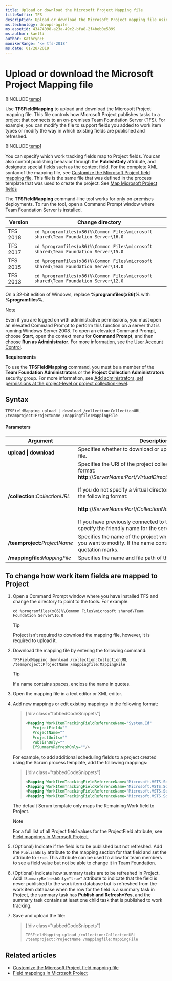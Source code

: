 ```yaml
---
title: Upload or download the Microsoft Project Mapping file
titleSuffix: TFS
description: Upload or download the Microsoft Project mapping file using the TFSFieldMapping command
ms.technology: devops-agile
ms.assetid: 43474098-a23a-49c2-bfa8-2f4beb0e5399
ms.author: kaelli
author: KathrynEE
monikerRange: '<= tfs-2018'
ms.date: 01/28/2019
---
```


# Upload or download the Microsoft Project Mapping file

[!INCLUDE [temp](../../includes/version-tfs-2018-earlier.md)]

Use **TFSFieldMapping** to upload and download the Microsoft Project mapping file. This file controls how Microsoft Project publishes tasks to a project that connects to an on-premises Team Foundation Server (TFS). For example, you can modify the file to support fields you added to work item types or modify the way in which existing fields are published and refreshed.

[!INCLUDE [temp](includes/project-integration-deprecated.md)]

You can specify which work tracking fields map to Project fields. You can also control publishing behavior through the **PublishOnly** attribute, and designate special fields such as the context field. For the complete XML syntax of the mapping file, see [Customize the Microsoft Project field mapping file](customize-project-field-mapping-file.md). This file is the same file that was defined in the process template that was used to create the project. See [Map Microsoft Project fields](map-microsoft-project-fields-to-tf-fields.md)

The **TFSFieldMapping** command-line tool works for only on-premises deployments. To run the tool, open a Command Prompt window where Team Foundation Server is installed.

| Version  | Change directory                                                                   |
| -------- | ---------------------------------------------------------------------------------- |
| TFS 2018 | `cd %programfiles(x86)%\Common Files\microsoft shared\Team Foundation Server\16.0` |
| TFS 2017 | `cd %programfiles(x86)%\Common Files\microsoft shared\Team Foundation Server\15.0` |
| TFS 2015 | `cd %programfiles(x86)%\Common Files\microsoft shared\Team Foundation Server\14.0` |
| TFS 2013 | `cd %programfiles(x86)%\Common Files\microsoft shared\Team Foundation Server\12.0` |

On a 32-bit edition of Windows, replace **%programfiles(x86)%** with **%programfiles%**.

> [!NOTE]  
>  Even if you are logged on with administrative permissions, you must open an elevated Command Prompt to perform this function on a server that is running Windows Server 2008. To open an elevated Command Prompt, choose **Start**, open the context menu for **Command Prompt**, and then choose **Run as Administrator**. For more information, see the [User Account Control](</previous-versions/windows/it-pro/windows-server-2008-R2-and-2008/cc772207(v=ws.10)>).

**Requirements**

To use the **TFSFieldMapping** command, you must be a member of the **Team Foundation Administrators** or the **Project Collection Administrators** security group. For more information, see [Add administrators, set permissions at the project-level or project collection-level](../../organizations/security/set-project-collection-level-permissions.md).

## Syntax

```
TFSFieldMapping upload | download /collection:CollectionURL /teamproject:ProjectName /mappingfile:MappingFile
```

#### Parameters

| **Argument**                         | **Description**                                                                                                                                                                                                                                                                                                                                                                                                                  |
| ------------------------------------ | -------------------------------------------------------------------------------------------------------------------------------------------------------------------------------------------------------------------------------------------------------------------------------------------------------------------------------------------------------------------------------------------------------------------------------- |
| **upload &#124; download**           | Specifies whether to download or upload the field mapping file.                                                                                                                                                                                                                                                                                                                                                                  |
| **/collection**:<i>CollectionURL</i> | Specifies the URI of the project collection in the following format: **http**://_ServerName:Port/VirtualDirectoryName/CollectionName_<br /><br /> If you do not specify a virtual directory is used, you must use the following format:<br /><br /> **http**://_ServerName:Port/CollectionName_<br /><br /> If you have previously connected to the server, you can specify the friendly name for the server instead of the URI. |
| **/teamproject:**<i>ProjectName</i>  | Specifies the name of the project whose mapping parameters you want to modify. If the name contains spaces, enclose it in quotation marks.                                                                                                                                                                                                                                                                                       |
| **/mappingfile:**<i>MappingFile</i>  | Specifies the name and file path of the mapping file.                                                                                                                                                                                                                                                                                                                                                                            |

## To change how work item fields are mapped to Project

1.  Open a Command Prompt window where you have installed TFS and change the directory to point to the tools. For example:

    ```
    cd %programfiles(x86)%\Common Files\microsoft shared\Team Foundation Server\16.0
    ```

    > [!TIP]  
    >  Project isn't required to download the mapping file, however, it is required to upload it.

2.  Download the mapping file by entering the following command:

    ```
    TFSFieldMapping download /collection:CollectionURL /teamproject:ProjectName /mappingfile:MappingFile  
    ```

    > [!TIP]  
    >  If a name contains spaces, enclose the name in quotes.

3.  Open the mapping file in a text editor or XML editor.

4.  Add new mappings or edit existing mappings in the following format:

    > [!div class="tabbedCodeSnippets"]
    >
    > ```XML
    > <Mapping WorkItemTrackingFieldReferenceName="System.Id"
    >    ProjectField=""  
    >    ProjectName=""  
    >    ProjectUnits=""  
    >    PublishOnly=""  
    >    IfSummaryRefreshOnly=""/>
    > ```

    For example, to add additional scheduling fields to a project created using the Scrum process template, add the following mappings:

    > [!div class="tabbedCodeSnippets"]
    >
    > ```XML
    > <Mapping WorkItemTrackingFieldReferenceName="Microsoft.VSTS.Scheduling.StartDate" ProjectField="pjTaskStart" PublishOnly="true" />  
    > <Mapping WorkItemTrackingFieldReferenceName="Microsoft.VSTS.Scheduling.FinishDate" ProjectField="pjTaskFinish" PublishOnly="true" />  
    > <Mapping WorkItemTrackingFieldReferenceName="Microsoft.VSTS.Scheduling.OriginalEstimate" ProjectField="pjTaskBaselineWork" ProjectUnits="pjHour" IfSummaryRefreshOnly="true" />  
    > <Mapping WorkItemTrackingFieldReferenceName="Microsoft.VSTS.Scheduling.CompletedWork" ProjectField="pjTaskActualWork" ProjectUnits="pjHour" IfSummaryRefreshOnly="true" />
    > ```

    The default Scrum template only maps the Remaining Work field to Project.

    > [!NOTE]  
    >  For a full list of all Project field values for the ProjectField attribute, see [Field mappings in Microsoft Project](field-mappings-in-microsoft-project.md).

5.  (Optional) Indicate if the field is to be published but not refreshed. Add the `PublishOnly` attribute to the mapping section for that field and set the attribute to `true`. This attribute can be used to allow for team members to see a field value but not be able to change it in Team Foundation.

6.  (Optional) Indicate how summary tasks are to be refreshed in Project. Add `fSummaryRefreshOnly="true"` attribute to indicate that the field is never published to the work item database but is refreshed from the work item database when the row for the field is a summary task in Project, the summary task has **Publish and Refresh=Yes**, and the summary task contains at least one child task that is published to work tracking.

7.  Save and upload the file:

    > [!div class="tabbedCodeSnippets"]
    >
    > ```
    > TFSFieldMapping upload /collection:CollectionURL /teamproject:ProjectName /mappingfile:MappingFile  
    > ```

## Related articles

* [Customize the Microsoft Project field mapping file](customize-project-field-mapping-file.md)
* [Field mappings in Microsoft Project](field-mappings-in-microsoft-project.md)
